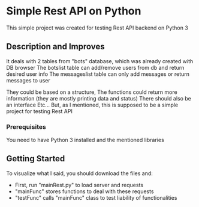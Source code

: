 
# Simple Rest API on Python

This simple project was created for testing Rest API backend on Python 3

## Description and Improves

It deals with 2 tables from "bots" database, which was already created with DB browser
The botslist table can add/remove users from db and return desired user info
The messageslist table can only add messages or return messages to user

They could be based on a structure,
The functions could return more information (they are mostly printing data and status)
There should also be an interface
Etc...
But, as I mentioned, this is supposed to be a simple project for testing Rest API

### Prerequisites

You need to have Python 3 installed and the mentioned libraries

## Getting Started

To visualize what I said, you should download the files and:

- First, run "mainRest.py" to load server and requests
- "mainFunc" stores functions to deal with these requests
- "testFunc" calls "mainFunc" class to test liability of functionalities